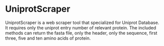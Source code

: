 # UniprotScraper

UniprotScraper is a web scraper tool that specialized for Uniprot Database. It requires only
the uniprot entry number of relevant protein. The included methods can return the fasta file,
only the header, only the sequence, first three, five and ten amino acids of protein.
